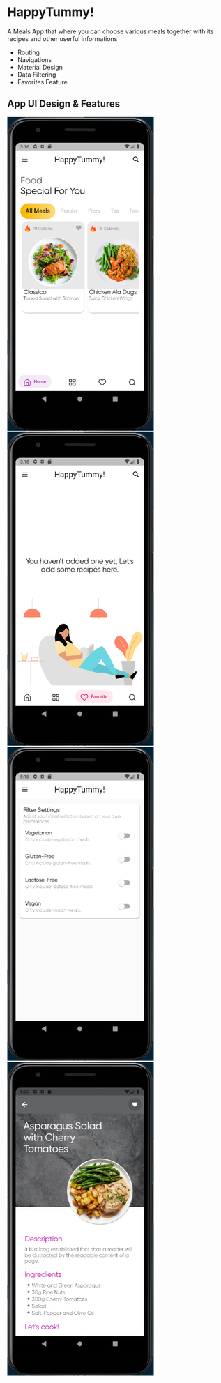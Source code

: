 # HappyTummy!

A Meals App that where you can choose various meals together with its recipes and other userful informations

* Routing
* Navigations
* Material Design
* Data Filtering
* Favorites Feature




## App UI Design & Features

![alt text](https://github.com/kingcong11/FlutterApp3/blob/master/samples/1.png?raw=true)
![alt text](https://github.com/kingcong11/FlutterApp3/blob/master/samples/2.png?raw=true)
![alt text](https://github.com/kingcong11/FlutterApp3/blob/master/samples/3.png?raw=true)
![alt text](https://github.com/kingcong11/FlutterApp3/blob/master/samples/4.png?raw=true)

